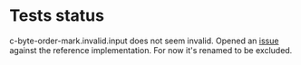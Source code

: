 # Tests status
c-byte-order-mark.invalid.input does not seem invalid.
Opened an [issue](https://github.com/orenbenkiki/yamlreference/issues/7) against the reference implementation.
For now it's renamed to be excluded.
